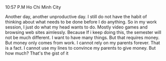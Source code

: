 10:57 P.M
Ho Chi Minh City

Another day, another unproductive day. I still do not have the habit of thinking about what needs to be done before I do anything. So in my work session, I just do what my head wants to do. Mostly video games and browsing web sites aimlessly. Because If i keep doing this, the semester will not be much different. I want to have many things. But that requires money. But money only comes from work. I cannot rely on my parents forever. That is a fact. I cannot use my lines to convince my parents to give money. But how much? That's the gist of it